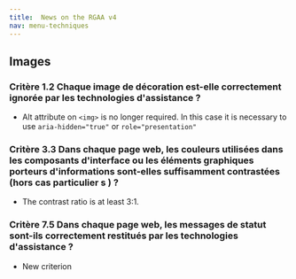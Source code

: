```yaml
---
title:  News on the RGAA v4
nav: menu-techniques
---
```


## Images

### Critère 1.2 Chaque image de décoration est-elle correctement ignorée par les technologies d'assistance ?

* Alt attribute on `<img>` is no longer required. In this case it is necessary to use `aria-hidden="true"` or `role="presentation"`

### Critère 3.3 Dans chaque page web, les couleurs utilisées dans les composants d'interface ou les éléments graphiques porteurs d'informations sont-elles suffisamment contrastées (hors cas particulier s ) ?

* The contrast ratio is at least 3:1.

### Critère 7.5 Dans chaque page web, les messages de statut sont-ils correctement restitués par les technologies d'assistance ?

* New criterion
